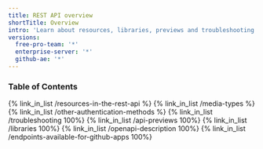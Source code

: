```yaml
---
title: REST API overview
shortTitle: Overview
intro: 'Learn about resources, libraries, previews and troubleshooting for {% data variables.product.prodname_dotcom %}''s REST API.'
versions:
  free-pro-team: '*'
  enterprise-server: '*'
  github-ae: '*'
---
```


### Table of Contents

{% link_in_list /resources-in-the-rest-api %}
{% link_in_list /media-types %}
{% link_in_list /other-authentication-methods %}
{% link_in_list /troubleshooting 100%}
{% link_in_list /api-previews 100%}
{% link_in_list /libraries 100%}
{% link_in_list /openapi-description 100%}
{% link_in_list /endpoints-available-for-github-apps 100%}

